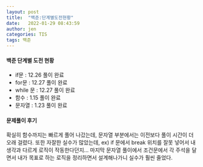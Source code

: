 ```yaml
---
layout: post
title:  "백준:단계별도전현황"
date:   2022-01-29 08:43:59
author: jen
categories: TIS
tags: 백준
---
```




#### 백준 단계별 도전 현황

- if문 : 12.26 풀이 완료
- for문 : 12.27 풀이 완료
- while 문 : 12.27 풀이 완료
- 함수 : 1.15 풀이 완료
- 문자열 : 1.23 풀이 완료

#### 문제풀이 후기
확실히 함수까지는 빠르게 풀어 나갔는데, 문자열 부분에서는 이전보다 풀이 시간이 더 오래 걸렸다.
또한 자잘한 실수가 많았는데, ex) if 문에서 break 위치를 잘못 넣어서 내 생각과 다르게 로직이 작동한다던지...
마지막 문자열 풀이에서 조건문에서 각 주석을 달면서 내가 목표로 하는 로직을 정리하면서 설계해나가니 실수가 훨씬 줄었다.
